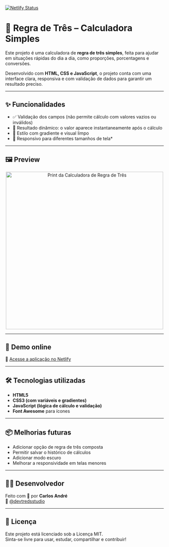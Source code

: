 [![Netlify Status](https://api.netlify.com/api/v1/badges/47e8d522-1b7b-466b-b3b3-03cd8b3cd2ec/deploy-status)](https://app.netlify.com/projects/regra-de-tres-devtreds/deploys)

# 📐 Regra de Três – Calculadora Simples

Este projeto é uma calculadora de **regra de três simples**, feita para ajudar em situações rápidas do dia a dia, como proporções, porcentagens e conversões.

Desenvolvido com **HTML, CSS e JavaScript**, o projeto conta com uma interface clara, responsiva e com validação de dados para garantir um resultado preciso.

---

## ✨ Funcionalidades

- ✅ Validação dos campos (não permite cálculo com valores vazios ou inválidos)
- 🔁 Resultado dinâmico: o valor aparece instantaneamente após o cálculo
- 🎨 Estilo com gradiente e visual limpo
- 📱 Responsivo para diferentes tamanhos de tela*

---

## 🖼️ Preview

<p align="center">
  <img src="./print-regra-de-tres.png" width="500" alt="Print da Calculadora de Regra de Três" />
</p>

---

## 🚀 Demo online

🔗 [Acesse a aplicação no Netlify](https://regra-de-tres-devtreds.netlify.app/)

---

## 🛠️ Tecnologias utilizadas

- **HTML5**  
- **CSS3 (com variáveis e gradientes)**  
- **JavaScript (lógica de cálculo e validação)**  
- **Font Awesome** para ícones

---

## 📦 Melhorias futuras

- Adicionar opção de regra de três composta
- Permitir salvar o histórico de cálculos
- Adicionar modo escuro
- Melhorar a responsividade em telas menores

---

## 🙋‍♂️ Desenvolvedor

Feito com 💛 por **Carlos André**  
🔗 [@devtredsstudio](https://github.com/devtredsstudio)

---

## 📄 Licença

Este projeto está licenciado sob a Licença MIT.  
Sinta-se livre para usar, estudar, compartilhar e contribuir!
